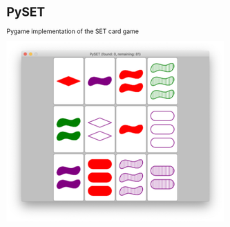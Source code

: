 # PySET
Pygame implementation of the SET card game

![Screenshot of PySET](https://raw.githubusercontent.com/pbhuss/PySET/master/screenshot.png)
